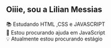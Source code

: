  <h2> Oiiie, sou a Lilian Messias</h1>



📚 Estudando HTML ,CSS e JAVASCRIPT<br>
😬 Estou procurando ajuda em JavaScript<br>
💡  Atualmente estou procurando estágio <br>



